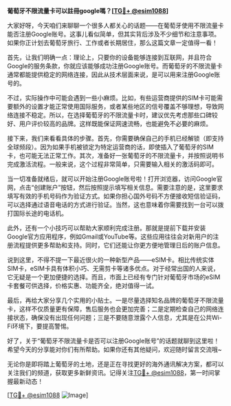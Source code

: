 **葡萄牙不限流量卡可以註冊google嗎？[[TG💪+ @esim1088](https://t.me/s/esim1088)]**

大家好呀，今天咱们来聊聊一个很多人都关心的话题——在葡萄牙使用不限流量卡能否注册Google账号。这事儿看似简单，但其实背后涉及不少细节和注意事项。如果你正计划去葡萄牙旅行、工作或者长期居住，那么这篇文章一定值得一看！

首先，让我们明确一点：理论上，只要你的设备能够连接到互联网，并且符合Google的服务条款，你就应该能够成功注册Google账号。而葡萄牙的不限流量卡通常都能提供稳定的网络连接，因此从技术层面来说，是可以用来注册Google账号的。

不过，实际操作中可能会遇到一些小麻烦。比如，有些运营商提供的SIM卡可能需要额外的设置才能正常使用国际服务，或者某些地区的信号覆盖不够理想，导致网络连接不稳定。所以，在选择葡萄牙的不限流量卡时，建议优先考虑那些口碑较好、用户评价较高的品牌。这样既能保证网速流畅，也能避免不必要的麻烦。

接下来，我们来看看具体的步骤。首先，你需要确保自己的手机已经解锁（即支持全球频段）。因为如果手机被锁定为特定运营商的话，即使插入了葡萄牙的SIM卡，也可能无法正常工作。其次，准备好一张葡萄牙的不限流量卡，并按照说明书完成激活流程。一般来说，这个过程非常简单，只需要输入相关的激活码即可。

当一切准备就绪后，就可以开始注册Google账号啦！打开浏览器，访问Google官网，点击“创建账户”按钮，然后按照提示填写相关信息。需要注意的是，这里要求填写有效的手机号码作为验证方式。如果你担心国外号码不方便接收短信验证码，可以选择通过语音电话的方式进行验证。当然，这也意味着你需要找到一台可以拨打国际长途的电话机。

此外，还有一个小技巧可以帮助大家顺利完成注册。那就是提前下载并安装Google官方应用程序，例如Gmail或YouTube等。这些应用往往会对新用户的注册流程提供更多帮助和支持。同时，它们还能让你更方便地管理日后的账户信息。

说到这里，不得不提一下最近很火的一种新型产品——eSIM卡。相比传统实体SIM卡，eSIM卡具有体积小巧、无需剪卡等诸多优点。对于经常出国的人来说，它无疑是一个更加便捷的选择。而且，市面上已经有专门针对葡萄牙市场的eSIM卡套餐可供选择，价格实惠、功能齐全，绝对值得一试。

最后，再给大家分享几个实用的小贴士。一是尽量选择知名品牌的葡萄牙不限流量卡，这样不仅质量更有保障，售后服务也会更加完善；二是定期检查自己的网络连接状态，确保没有出现任何问题；三是不要随意泄露个人信息，尤其是在公共Wi-Fi环境下，要提高警惕。

好了，关于“葡萄牙不限流量卡是否可以注册Google账号”的话题就聊到这里啦！希望今天的分享能对你们有所帮助。如果你还有其他疑问，欢迎随时留言交流哦~

无论你是即将踏上葡萄牙的土地，还是正在寻找更好的海外通讯解决方案，都可以关注我们的频道，获取更多新鲜资讯。记得关注[TG💪+ @esim1088](https://t.me/s/esim1088)，第一时间掌握最新动态！ 

[[TG💪+ @esim1088](https://t.me/s/esim1088) ![Image](https://i.postimg.cc/4NQfJmqS/Snipaste-2025-05-13-00-14-12.png)]